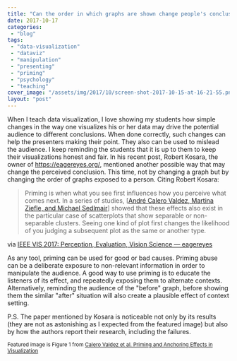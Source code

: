 ```yaml
---
title: "Can the order in which graphs are shown change people's conclusions?"
date: 2017-10-17
categories: 
 - "blog"
tags: 
 - "data-visualization"
 - "dataviz"
 - "manipulation"
 - "presenting"
 - "priming"
 - "psychology"
 - "teaching"
cover_image: "/assets/img/2017/10/screen-shot-2017-10-15-at-16-21-55.png"
layout: "post"
---
```


When I teach data visualization, I love showing my students how simple changes in the way one visualizes his or her data may drive the potential audience to different conclusions. When done correctly, such changes can help the presenters making their point. They also can be used to mislead the audience. I keep reminding the students that it is up to them to keep their visualizations honest and fair.  In his recent post, Robert Kosara, the owner of [<https://eagereyes.org/>](https://eagereyes.org/), mentioned another possible way that may change the perceived conclusion. This time, not by changing a graph but by changing the order of graphs exposed to a person. Citing Robert Kosara:

> Priming is when what you see first influences how you perceive what comes next. In a series of studies, [[André Calero Valdez, Martina Ziefle, and Michael Sedlmair](http://homepage.univie.ac.at/michael.sedlmair/papers/calero-valdez2017priming.pdf)] showed that these effects also exist in the particular case of scatterplots that show separable or non-separable clusters. Seeing one kind of plot first changes the likelihood of you judging a subsequent plot as the same or another type.


via [IEEE VIS 2017: Perception, Evaluation, Vision Science — eagereyes](https://eagereyes.org/blog/2017/ieee-vis-2017-perception-evaluation-vision)

As any tool, priming can be used for good or bad causes. Priming abuse can be a deliberate exposure to non-relevant information in order to manipulate the audience. A good way to use priming is to educate the listeners of its effect, and repeatedly exposing them to alternate contexts. Alternatively, reminding the audience of the "before" graph, before showing them the similar "after" situation will also create a plausible effect of context setting.

P.S. The paper mentioned by Kosara is noticeable not only by its results (they are not as astonishing as I expected from the featured image) but also by how the authors report their research, including the failures.

 

<small>Featured image is Figure 1 from <a href="http://homepage.univie.ac.at/michael.sedlmair/papers/calero-valdez2017priming.pdf" target="_blank" rel="noopener">Calero Valdez et al. Priming and Anchoring Effects in Visualization</a></small>
